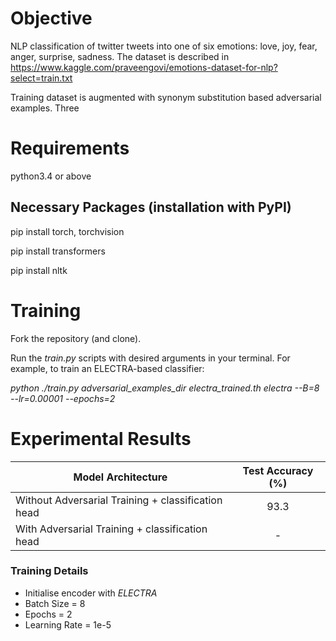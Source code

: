 # Objective

NLP classification of twitter tweets into one of six emotions: love, joy, fear, anger, surprise, sadness.
The dataset is described in https://www.kaggle.com/praveengovi/emotions-dataset-for-nlp?select=train.txt

Training dataset is augmented with synonym substitution based adversarial examples. Three


# Requirements

python3.4 or above

## Necessary Packages (installation with PyPI)

pip install torch, torchvision

pip install transformers

pip install nltk


# Training

Fork the repository (and clone).

Run the _train.py_ scripts with desired arguments in your terminal. For example, to train an ELECTRA-based classifier:

_python ./train.py adversarial_examples_dir electra_trained.th electra --B=8 --lr=0.00001 --epochs=2_

# Experimental Results

| Model Architecture | Test Accuracy (%) |
| ----------------- | :-----------------: |
Without Adversarial Training + classification head | 93.3 |
With Adversarial Training + classification head | - |


### Training Details

- Initialise encoder with _ELECTRA_
- Batch Size = 8
- Epochs = 2
- Learning Rate = 1e-5
